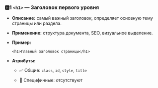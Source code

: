 ### 🅷1 `<h1>` — Заголовок первого уровня

- **Описание:** самый важный заголовок, определяет основную тему страницы или раздела.
    
- **Применение:** структура документа, SEO, визуальное выделение.
    
- **Пример:**
    
    `<h1>Главный заголовок страницы</h1>`
    
- **Атрибуты:**
    
    - ✅ Общие: `class`, `id`, `style`, `title`
        
    - 🔸 Специфичные: отсутствуют
